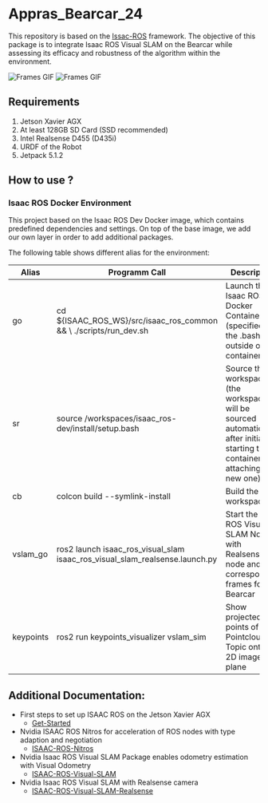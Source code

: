 # Appras_Bearcar_24

This repository is based on the [Issac-ROS](https://developer.nvidia.com/isaac/ros) framework. The objective of this package is to integrate Isaac ROS Visual SLAM on the Bearcar while assessing its efficacy and robustness of the algorithm within the environment.

![Frames GIF](./bearcar/gifs/frames.gif)
![Frames GIF](./bearcar/gifs/keypoints.gif)

## Requirements

1. Jetson Xavier AGX 
2. At least 128GB SD Card (SSD recommended)
3. Intel Realsense D455 (D435i)
4. URDF of the Robot 
5. Jetpack 5.1.2

## How to use ?

### Isaac ROS Docker Environment

This project based on the Isaac ROS Dev Docker image, which contains predefined dependencies and settings. 
On top of the base image, we add our own layer in order to add additional packages.

The following table shows different alias for the environment:


| Alias                              | Programm Call | Description  |
|----------                          |----------     |----------    |
| go                                 | cd ${ISAAC_ROS_WS}/src/isaac_ros_common && \ ./scripts/run_dev.sh            | Launch the Isaac ROS Docker Container (specified in the .bashrc outside of the container)                                           |
| sr                                 | source /workspaces/isaac_ros-dev/install/setup.bash                          | Source the workspace (the workspace will be sourced automatically after initially starting the container or attaching a new one)    |
| cb                                 | colcon build --symlink-install                                               | Build the workspace                                                                                                                 |  
| vslam_go                           | ros2 launch isaac_ros_visual_slam isaac_ros_visual_slam_realsense.launch.py  | Start the Isaac ROS Visual SLAM Node with Realsense node and the corresponding frames for Bearcar                                   |
| keypoints                          | ros2 run keypoints_visualizer vslam_sim                                      | Show projected 3D points of the Pointcloud2 Topic onto the 2D image plane                                                           |

## Additional Documentation:
- First steps to set up ISAAC ROS on the Jetson Xavier AGX
     - [Get-Started](https://web.archive.org/web/20240226200225/https://nvidia-isaac-ros.github.io/getting_started/index.html)
- Nvidia ISAAC ROS Nitros for acceleration of ROS nodes with type adaption and negotiation
     - [ISAAC-ROS-Nitros](https://web.archive.org/web/20240413190927/https://nvidia-isaac-ros.github.io/repositories_and_packages/isaac_ros_nitros/index.html)
 - Nvidia Isaac ROS Visual SLAM Package enables odometry estimation with Visual Odometry 
     - [ISAAC-ROS-Visual-SLAM](https://nvidia-isaac-ros.github.io/repositories_and_packages/isaac_ros_visual_slam/isaac_ros_visual_slam/index.html#quickstart)
- Nvidia Isaac ROS Visual SLAM with Realsense camera
     - [ISAAC-ROS-Visual-SLAM-Realsense](https://web.archive.org/web/20240226195409/https://nvidia-isaac-ros.github.io/concepts/visual_slam/cuvslam/tutorial_realsense.html)

